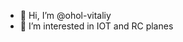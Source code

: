 - 👋 Hi, I’m @ohol-vitaliy
- 👀 I’m interested in IOT and RC planes

<!---
ohol-vitaliy/ohol-vitaliy is a ✨ special ✨ repository because its `README.md` (this file) appears on your GitHub profile.
You can click the Preview link to take a look at your changes.
--->
